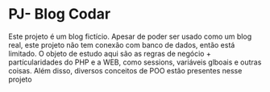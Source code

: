 ﻿# PJ- Blog Codar
 Este projeto é um blog fictício. Apesar de poder ser usado como um blog real, este projeto não tem conexão com banco de dados, então está limitado. O objeto de estudo aqui são as regras de negócio + partícularidades do PHP e a WEB, como sessions, variáveis glboais e outras coisas. Além disso, diversos conceitos de POO estão presentes nesse projeto
